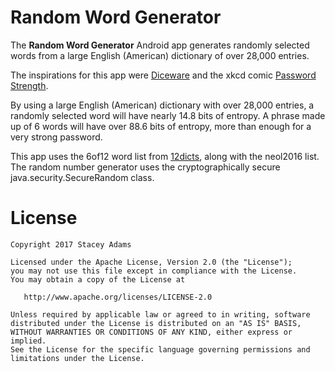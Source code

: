 Random Word Generator
=====================

The **Random Word Generator** Android app generates
randomly selected words from a large English (American)
dictionary of over 28,000 entries.

The inspirations for this app were
[Diceware](http://world.std.com/~reinhold/diceware.html)
and the xkcd comic [Password Strength](https://m.xkcd.com/936/).

By using a large English (American) dictionary with over
28,000 entries, a randomly selected word will have nearly
14.8 bits of entropy. A phrase made up of 6 words will have
over 88.6 bits of entropy, more than enough for a very
strong password.

This app uses the 6of12 word list from
[12dicts](wordlist.aspell.net/12dicts/), along with
the neol2016 list. The random number generator uses the
cryptographically secure java.security.SecureRandom class.

License
=======

    Copyright 2017 Stacey Adams

    Licensed under the Apache License, Version 2.0 (the "License");
    you may not use this file except in compliance with the License.
    You may obtain a copy of the License at

       http://www.apache.org/licenses/LICENSE-2.0

    Unless required by applicable law or agreed to in writing, software
    distributed under the License is distributed on an "AS IS" BASIS,
    WITHOUT WARRANTIES OR CONDITIONS OF ANY KIND, either express or implied.
    See the License for the specific language governing permissions and
    limitations under the License.
